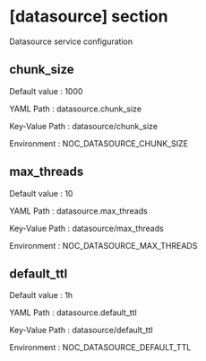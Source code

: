 # [datasource] section
Datasource service configuration

## chunk_size

Default value
:   1000

YAML Path
:   datasource.chunk_size

Key-Value Path
:   datasource/chunk_size

Environment
:   NOC_DATASOURCE_CHUNK_SIZE

## max_threads

Default value
:   10

YAML Path
:   datasource.max_threads

Key-Value Path
:   datasource/max_threads

Environment
:   NOC_DATASOURCE_MAX_THREADS

## default_ttl

Default value
:   1h

YAML Path
:   datasource.default_ttl

Key-Value Path
:   datasource/default_ttl

Environment
:   NOC_DATASOURCE_DEFAULT_TTL
